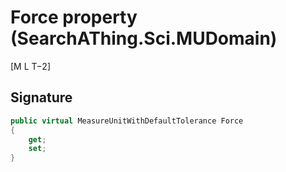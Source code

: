 # Force property (SearchAThing.Sci.MUDomain)
[M L T−2]

## Signature
```csharp
public virtual MeasureUnitWithDefaultTolerance Force
{
    get;
    set;
}
```
